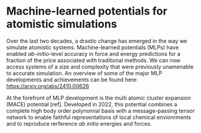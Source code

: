 # Machine-learned potentials for atomistic simulations

Over the last two decades, a drastic change has emerged in the way we simulate atomistic systems. Machine-learned potentials (MLPs) have enabled *ab-initio*-level accuracy in force and energy predictions for a fraction of the price associated with traditional methods. We can now access systems of a size and complexity that were previously unamenable to accurate simulation. An overview of some of the major MLP developments and achievements can be found here: https://arxiv.org/abs/2410.00626

At the forefront of MLP development is the multi atomic cluster expansion (MACE) potential [ref]. Developed in 2022, this potential combines a complete high body order polynomial basis with a message-passing tensor network to enable faithful representations of local chemical envionrments and to reproduce rerference *ab initio* energies and forces. 
